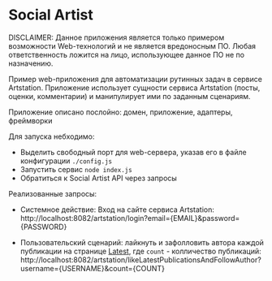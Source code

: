 # Social Artist

DISCLAIMER: Данное приложения является только примером возможности Web-технологий
и не является вредоносным ПО. Любая ответственность ложится на лицо, использующее данное ПО
не по назначению.

Пример web-приложения для автоматизации рутинных задач в сервисе Artstation.
Приложение использует сущности сервиса Artstation (посты, оценки, комментарии) и манипулирует ими по заданным сценариям.

Приложение описано послойно: домен, приложение, адаптеры, фреймворки

Для запуска небходимо:
- Выделить свободный порт для web-сервера, указав его в файле конфигурации `./config.js`
- Запустить сервис `node index.js`
- Обратиться к Social Artist API через запросы

Реализованные запросы:   
- Системное действие: Вход на сайте сервиса Artstation:   
http://localhost:8082/artstation/login?email={EMAIL}&password={PASSWORD}

- Пользовательский сценарий: лайкнуть и зафолловить автора каждой публикации на странице [Latest](https://www.artstation.com/?sort_by=latest&dimension=3d),
где `count` - колличество публикаций:    
http://localhost:8082/artstation/likeLatestPublicationsAndFollowAuthor?username={USERNAME}&count={COUNT}
